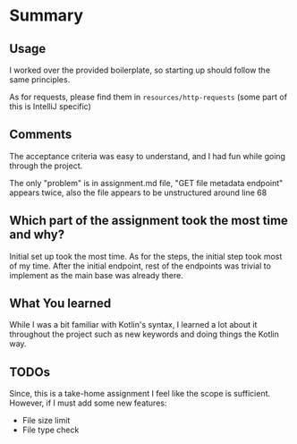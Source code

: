 # Summary

## Usage
I worked over the provided boilerplate, so starting up should follow the same principles.

As for requests, please find them in `resources/http-requests` (some part of this is IntelliJ specific)

## Comments

The acceptance criteria was easy to understand, 
and I had fun while going through the project.

The only "problem" is in assignment.md file, 
"GET file metadata endpoint" appears twice, 
also the file appears to be unstructured around line 68

## Which part of the assignment took the most time and why?

Initial set up took the most time. 
As for the steps, the initial step took most of my time. 
After the initial endpoint, rest of the endpoints was trivial to implement as the main base was already there.

## What You learned

While I was a bit familiar with Kotlin's syntax, 
I learned a lot about it throughout the project such as new keywords and doing things the Kotlin way.

## TODOs

Since, this is a take-home assignment I feel like the scope is sufficient.
However, if I must add some new features:
* File size limit
* File type check

